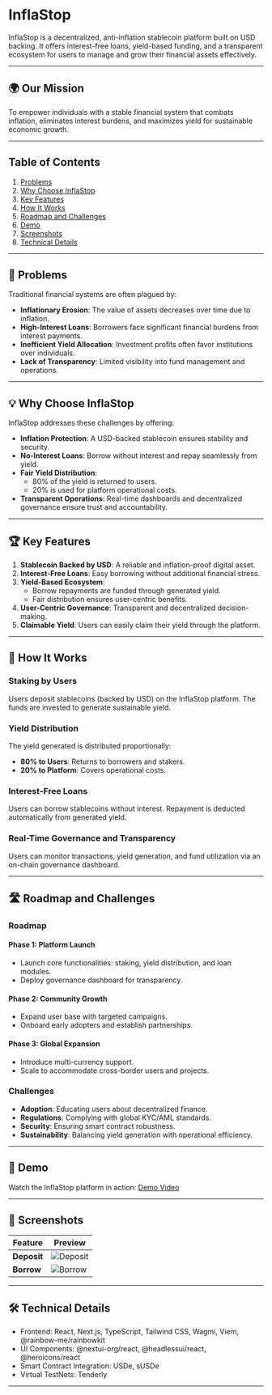 # **InflaStop**

InflaStop is a decentralized, anti-inflation stablecoin platform built on USD backing. It offers interest-free loans, yield-based funding, and a transparent ecosystem for users to manage and grow their financial assets effectively.

---

## 🌍 **Our Mission**

To empower individuals with a stable financial system that combats inflation, eliminates interest burdens, and maximizes yield for sustainable economic growth.

---

## **Table of Contents**

1. [Problems](#problems)
2. [Why Choose InflaStop](#why-choose-inflastop)
3. [Key Features](#key-features)
4. [How It Works](#how-it-works)
5. [Roadmap and Challenges](#roadmap-and-challenges)
6. [Demo](#demo)
7. [Screenshots](#screenshots)
8. [Technical Details](#technical-details)

---

## 🚧 **Problems**

Traditional financial systems are often plagued by:

- **Inflationary Erosion**: The value of assets decreases over time due to inflation.
- **High-Interest Loans**: Borrowers face significant financial burdens from interest payments.
- **Inefficient Yield Allocation**: Investment profits often favor institutions over individuals.
- **Lack of Transparency**: Limited visibility into fund management and operations.

---

## 💡 **Why Choose InflaStop**

InflaStop addresses these challenges by offering:

- **Inflation Protection**: A USD-backed stablecoin ensures stability and security.
- **No-Interest Loans**: Borrow without interest and repay seamlessly from yield.
- **Fair Yield Distribution**:
  - 80% of the yield is returned to users.
  - 20% is used for platform operational costs.
- **Transparent Operations**: Real-time dashboards and decentralized governance ensure trust and accountability.

---

## 🏆 **Key Features**

1. **Stablecoin Backed by USD**: A reliable and inflation-proof digital asset.
2. **Interest-Free Loans**: Easy borrowing without additional financial stress.
3. **Yield-Based Ecosystem**:
   - Borrow repayments are funded through generated yield.
   - Fair distribution ensures user-centric benefits.
4. **User-Centric Governance**: Transparent and decentralized decision-making.
5. **Claimable Yield**: Users can easily claim their yield through the platform.

---

## 🔧 **How It Works**

### **Staking by Users**

Users deposit stablecoins (backed by USD) on the InflaStop platform. The funds are invested to generate sustainable yield.

### **Yield Distribution**

The yield generated is distributed proportionally:

- **80% to Users**: Returns to borrowers and stakers.
- **20% to Platform**: Covers operational costs.

### **Interest-Free Loans**

Users can borrow stablecoins without interest. Repayment is deducted automatically from generated yield.

### **Real-Time Governance and Transparency**

Users can monitor transactions, yield generation, and fund utilization via an on-chain governance dashboard.

---

## 🛣️ **Roadmap and Challenges**

### **Roadmap**

#### Phase 1: Platform Launch

- Launch core functionalities: staking, yield distribution, and loan modules.
- Deploy governance dashboard for transparency.

#### Phase 2: Community Growth

- Expand user base with targeted campaigns.
- Onboard early adopters and establish partnerships.

#### Phase 3: Global Expansion

- Introduce multi-currency support.
- Scale to accommodate cross-border users and projects.

### **Challenges**

- **Adoption**: Educating users about decentralized finance.
- **Regulations**: Complying with global KYC/AML standards.
- **Security**: Ensuring smart contract robustness.
- **Sustainability**: Balancing yield generation with operational efficiency.

---

## 🎥 **Demo**

Watch the InflaStop platform in action: [Demo Video](https://example.com/demo-video)

---

## 📸 **Screenshots**

| **Feature** | **Preview**                                 |
| ----------- | ------------------------------------------- |
| **Deposit** | ![Deposit](https://example.com/deposit.jpg) |
| **Borrow**  | ![Borrow](https://example.com/loan.jpg)     |

---

## 🛠️ **Technical Details**

- Frontend: React, Next.js, TypeScript, Tailwind CSS, Wagmi, Viem, @rainbow-me/rainbowkit
- UI Components: @nextui-org/react, @headlessui/react, @heroicons/react
- Smart Contract Integration: USDe, sUSDe
- Virtual TestNets: Tenderly

---
